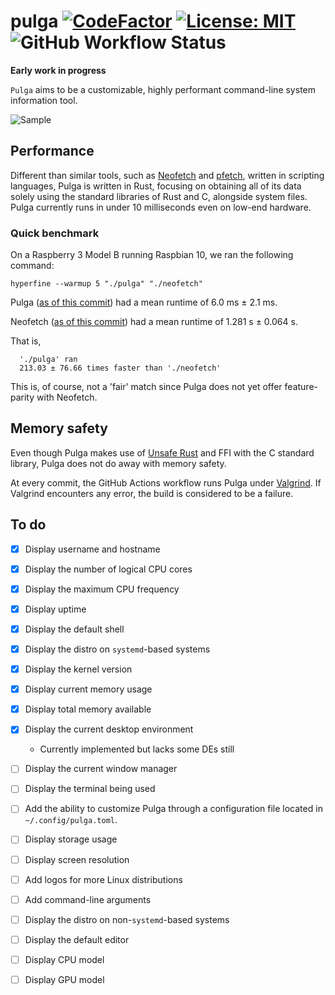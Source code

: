 # pulga [![CodeFactor](https://www.codefactor.io/repository/github/carmesim/pulga/badge)](https://www.codefactor.io/repository/github/carmesim/pulga) [![License: MIT](https://img.shields.io/badge/License-MIT-yellow.svg)](https://opensource.org/licenses/MIT) ![GitHub Workflow Status](https://img.shields.io/github/workflow/status/carmesim/pulga/BuildAndValgrind)

**Early work in progress**

`Pulga` aims to be a customizable, highly performant command-line system information tool.

![Sample](https://user-images.githubusercontent.com/36349314/103319031-1f002480-4a0f-11eb-96bd-e4bdaa16d853.png)

## Performance

Different than similar tools, such as [Neofetch](https://github.com/dylanaraps/neofetch) and [pfetch](https://github.com/dylanaraps/pfetch), written in scripting languages, Pulga is written in Rust, focusing on obtaining all of its data solely using the standard libraries of Rust and C, alongside system files. Pulga currently runs in under 10 milliseconds even on low-end hardware.

### Quick benchmark

On a Raspberry 3 Model B running Raspbian 10, we ran the following command:

```shell
hyperfine --warmup 5 "./pulga" "./neofetch"
```

Pulga ([as of this commit](https://github.com/carmesim/pulga/commit/b82da05bf886ae6e87131c63a89da94a3b19edd8)) had a mean runtime of 6.0 ms ± 2.1 ms.

Neofetch ([as of this commit](https://github.com/dylanaraps/neofetch/commit/6dd85d67fc0d4ede9248f2df31b2cd554cca6c2f)) had a mean runtime of 1.281 s ± 0.064 s.

That is, 
```
  './pulga' ran
  213.03 ± 76.66 times faster than './neofetch'
```

This is, of course, not a 'fair' match since Pulga does not yet offer feature-parity with Neofetch.

## Memory safety

Even though Pulga makes use of [Unsafe Rust](https://doc.rust-lang.org/book/ch19-01-unsafe-rust.html) and FFI with the C standard library, Pulga does not do away with memory safety.

At every commit, the GitHub Actions workflow runs Pulga under [Valgrind](https://valgrind.org/). If Valgrind encounters any error, the build is considered to be a failure.

## To do

- [x] Display username and hostname
- [x] Display the number of logical CPU cores
- [x] Display the maximum CPU frequency
- [x] Display uptime
- [x] Display the default shell
- [x] Display the distro on `systemd`-based systems
- [x] Display the kernel version
- [x] Display current memory usage
- [x] Display total memory available
- [x] Display the current desktop environment
  * Currently implemented but lacks some DEs still
- [ ] Display the current window manager
- [ ] Display the terminal being used
- [ ] Add the ability to customize Pulga through a configuration file located in `~/.config/pulga.toml`.
- [ ] Display storage usage
- [ ] Display screen resolution
- [ ] Add logos for more Linux distributions
- [ ] Add command-line arguments
- [ ] Display the distro on non-`systemd`-based systems
- [ ] Display the default editor
- [ ] Display CPU model
- [ ] Display GPU model

